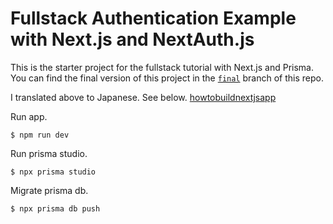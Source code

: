 # Fullstack Authentication Example with Next.js and NextAuth.js

This is the starter project for the fullstack tutorial with Next.js and Prisma. You can find the final version of this project in the [`final`](https://github.com/prisma/blogr-nextjs-prisma/tree/final) branch of this repo.

I translated above to Japanese. See below.
[howtobuildnextjsapp](https://github.com/tomohiko-ohhashi/howtobuildnextjsapp)

Run app.
```
$ npm run dev
```

Run prisma studio.
```
$ npx prisma studio
```

Migrate prisma db.
```
$ npx prisma db push
```

